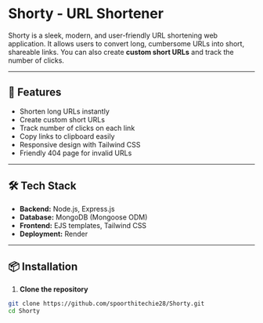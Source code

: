 # Shorty - URL Shortener

Shorty is a sleek, modern, and user-friendly URL shortening web application. It allows users to convert long, cumbersome URLs into short, shareable links. You can also create **custom short URLs** and track the number of clicks.

---

## 🚀 Features

- Shorten long URLs instantly
- Create custom short URLs
- Track number of clicks on each link
- Copy links to clipboard easily
- Responsive design with Tailwind CSS
- Friendly 404 page for invalid URLs

---

## 🛠 Tech Stack

- **Backend:** Node.js, Express.js
- **Database:** MongoDB (Mongoose ODM)
- **Frontend:** EJS templates, Tailwind CSS
- **Deployment:** Render

---

## 📦 Installation

1. **Clone the repository**

```bash
git clone https://github.com/spoorthitechie28/Shorty.git
cd Shorty
